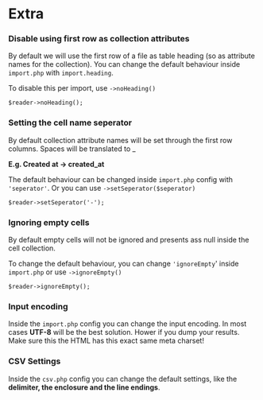 # Extra

### Disable using first row as collection attributes

By default we will use the first row of a file as table heading (so as attribute names for the collection).
You can change the default behaviour inside `import.php` with `import.heading`.

To disable this per import, use `->noHeading()`

    $reader->noHeading();

### Setting the cell name seperator
By default collection attribute names will be set through the first row columns. Spaces will be translated to _

**E.g. Created at -> created_at**

The default behaviour can be changed inside `import.php` config with `'seperator'`. Or you can use `->setSeperator($seperator)`

    $reader->setSeperator('-');

### Ignoring empty cells
By default empty cells will not be ignored and presents ass null inside the cell collection.

To change the default behaviour, you can change `'ignoreEmpty`' inside `import.php` or use `->ignoreEmpty()`

    $reader->ignoreEmpty();

### Input encoding

Inside the `import.php` config you can change the input encoding. In most cases **UTF-8** will be the best solution. Hower if you dump your results. Make sure this the HTML has this exact same meta charset!

### CSV Settings

Inside the `csv.php` config you can change the default settings, like the **delimiter, the enclosure and the line endings**.